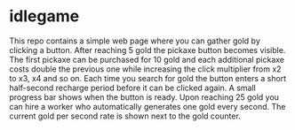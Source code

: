 # idlegame

This repo contains a simple web page where you can gather gold by clicking a button.
After reaching 5 gold the pickaxe button becomes visible. The first pickaxe can
be purchased for 10 gold and each additional pickaxe costs double the previous
one while increasing the click multiplier from x2 to x3, x4 and so on.
Each time you search for gold the button enters a short half-second recharge period
before it can be clicked again. A small progress bar shows when the button is
ready.
Upon reaching 25 gold you can hire a worker who automatically generates
one gold every second. The current gold per second rate is shown next to
the gold counter.
